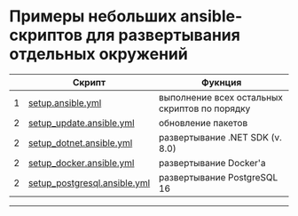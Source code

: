# Примеры небольших ansible-скриптов для развертывания отдельных окружений

||Скрипт|Фукнция|
|---|---|---|
|1|[setup.ansible.yml](setup)|выполнение всех остальных скриптов по порядку|
|2|[setup_update.ansible.yml](setup_update)|обновление пакетов|
|2|[setup_dotnet.ansible.yml](setup_dotnet)|развертывание .NET SDK (v. 8.0)|
|2|[setup_docker.ansible.yml](setup_docker)|развертывание Docker'a|
|2|[setup_postgresql.ansible.yml](setup_postgresql)|развертывание PostgreSQL 16|

---
[setup]: ./scripts/setup.ansible.yml
[setup_update]: ./scripts/setup_update.ansible.yml
[setup_dotnet]: ./scripts/setup_dotnet.ansible.yml
[setup_docker]: ./scripts/setup_docker.ansible.yml
[setup_postgresql]: ./scripts/setup_postgresql.ansible.yml